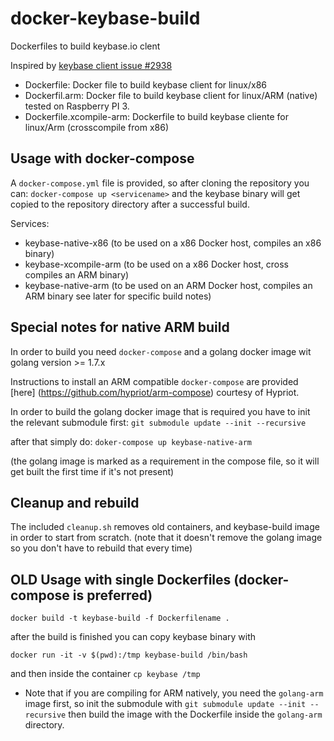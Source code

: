# docker-keybase-build
Dockerfiles to build keybase.io clent

Inspired by [keybase client issue #2938](https://github.com/keybase/client/issues/2938)

- Dockerfile: Docker file to build keybase client for linux/x86
- Dockerfil.arm: Docker file to build keybase client for linux/ARM (native) tested on Raspberry PI 3. 
- Dockerfile.xcompile-arm: Dockerfile to build keybase cliente for linux/Arm (crosscompile from x86)

## Usage with docker-compose

A `docker-compose.yml` file is provided, so after cloning the repository you can: 
`docker-compose up <servicename>`  and the keybase binary will get copied to
the repository directory after a successful build.


Services:
 - keybase-native-x86 (to be used on a x86 Docker host, compiles an x86 binary)
 - keybase-xcompile-arm (to be used on a x86 Docker host, cross compiles an ARM
   binary)
 - keybase-native-arm (to be used on an ARM Docker host, compiles an ARM binary
   see later for specific build notes)


## Special notes for native ARM build

In order to build you need `docker-compose` and a golang docker image wit golang
version >= 1.7.x

Instructions to install an ARM compatible `docker-compose` are provided [here]
(https://github.com/hypriot/arm-compose) courtesy of Hypriot.

In order to build the golang docker image that is required you have to init the 
relevant submodule first: `git submodule update --init --recursive`

after that simply do: `doker-compose up keybase-native-arm` 

(the golang image is marked as a requirement in the compose file, so it will get
built the first time if it's not present)

## Cleanup and rebuild

The included `cleanup.sh` removes old containers, and keybase-build image in
order to start from scratch. (note that it doesn't remove the golang image so
you don't have to rebuild that every time)



## OLD Usage with single Dockerfiles (docker-compose is preferred)

```
docker build -t keybase-build -f Dockerfilename .
```

after the build is finished you can copy keybase binary with

```
docker run -it -v $(pwd):/tmp keybase-build /bin/bash 
```

and then inside the container ``cp keybase /tmp``

* Note that if you are compiling for ARM natively, you need the `golang-arm` image first, so init the
submodule with  `git submodule update --init --recursive` then build the image with the Dockerfile inside the 
`golang-arm` directory.
